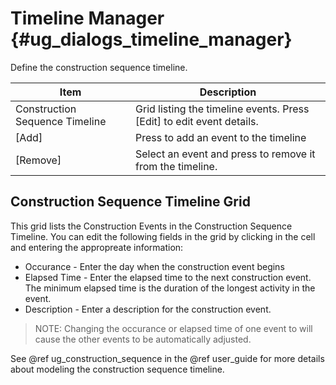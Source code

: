 Timeline Manager {#ug_dialogs_timeline_manager}
==============================================
Define the construction sequence timeline.

Item | Description
-----|--------------
Construction Sequence Timeline | Grid listing the timeline events. Press [Edit] to edit event details.
[Add] | Press to add an event to the timeline
[Remove] | Select an event and press to remove it from the timeline.


Construction Sequence Timeline Grid
------------------------------------
This grid lists the Construction Events in the Construction Sequence Timeline. You can edit the following fields in the grid by clicking in the cell and entering the appropreate information:

* Occurance - Enter the day when the construction event begins
* Elapsed Time - Enter the elapsed time to the next construction event. The minimum elapsed time is the duration of the longest activity in the event.
* Description - Enter a description for the construction event.

> NOTE: Changing the occurance or elapsed time of one event to will cause the other events to be automatically adjusted.

See @ref ug_construction_sequence in the @ref user_guide for more details about modeling the construction sequence timeline.